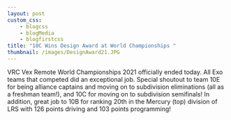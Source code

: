 ```yaml
--- 
layout: post
custom_css: 
    - blogcss
    - blogMedia
    - blogfirstcss
title: "10C Wins Design Award at World Championships " 
thumbnail: /images/DesignAward21.JPG
---
```


VRC Vex Remote World Championships 2021 officially ended today. All Exo teams that competed did an exceptional job. Special shoutout to team 10E for being alliance captains and moving on to subdivision eliminations (all as a freshman team!), and 10C for moving on to subdivision semifinals! In addition, great job to 10B for ranking 20th in the Mercury (top) division of LRS with 126 points driving and 103 points programming! 